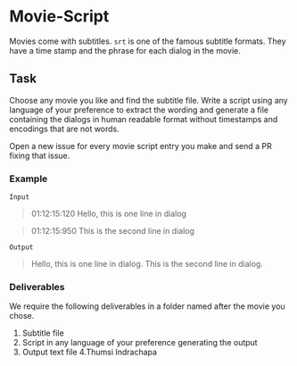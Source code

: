 # Movie-Script

Movies come with subtitles. `srt` is one of the famous subtitle formats. They have a time stamp and the phrase for each dialog in the movie.

## Task

Choose any movie you like and find the subtitle file. Write a script using any language of your preference to extract the wording and generate a file containing the dialogs in human readable format without timestamps and encodings that are not words.

Open a new issue for every movie script entry you make and send a PR fixing that issue.

### Example

`Input`
> 01:12:15:120 Hello, this is one line in dialog

> 01:12:15:950 This is the second line in dialog

`Output`
> Hello, this is one line in dialog. This is the second line in dialog.

### Deliverables

We require the following deliverables in a folder named after the movie you chose.

1. Subtitle file
2. Script in any language of your preference generating the output
3. Output text file
4.Thumsi Indrachapa
